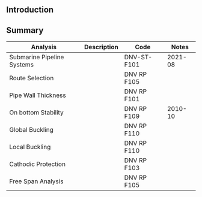 ## Introduction

## Summary

| Analysis | Description | Code | Notes |
| --- | --- | --- | --- |
| Submarine Pipeline Systems | | DNV-ST-F101 | 2021-08 |
| Route Selection |   | DNV RP F105 |   |
| Pipe Wall Thickness |   | DNV RP F101 |   |
| On bottom Stability |   | DNV RP F109 | 2010-10  |
| Global Buckling |   | DNV RP F110 |   |
| Local Buckling |   | DNV RP F110 |   |
| Cathodic Protection |   | DNV RP F103 |   |
| Free Span Analysis |   | DNV RP F105 |   |
